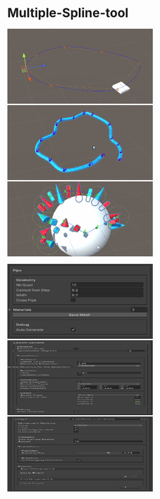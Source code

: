 # Multiple-Spline-tool
<p float="left">
<img width="330" height="170" src="https://github.com/Louis1351/Multiple-Spline-tool/blob/main/Media/Gifs/platform_spline.gif">
<img width="330" height="170" src="https://github.com/Louis1351/Multiple-Spline-tool/blob/main/Media/Gifs/pipe_spline.gif">
<img width="330" height="170" src="https://github.com/Louis1351/Multiple-Spline-tool/blob/main/Media/Gifs/spawn_spline.gif">
</p>

<p float="left">
<img width="330" height="170" src="https://github.com/Louis1351/Multiple-Spline-tool/blob/main/Media/Screenshots/capture2.png">
<img width="330" height="170" src="https://github.com/Louis1351/Multiple-Spline-tool/blob/main/Media/Screenshots/capture3.png">
<img width="330" height="170" src="https://github.com/Louis1351/Multiple-Spline-tool/blob/main/Media/Screenshots/capture4.png">
</p>
